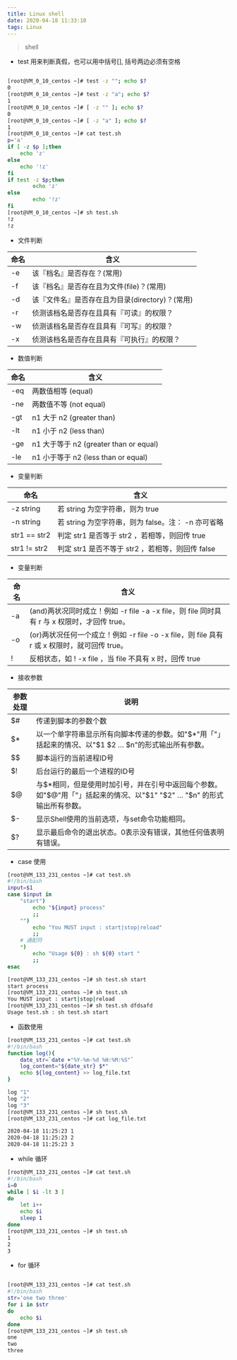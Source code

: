 ```yaml
---
title: Linux shell
date: 2020-04-18 11:33:10
tags: Linux
---
```


> shell

<!-- more -->


- test 用来判断真假，也可以用中括号[], 括号两边必须有空格
```sh

[root@VM_0_10_centos ~]# test -z ""; echo $?
0
[root@VM_0_10_centos ~]# test -z "a"; echo $?
1
[root@VM_0_10_centos ~]# [ -z "" ]; echo $?
0
[root@VM_0_10_centos ~]# [ -z "a" ]; echo $?
1
[root@VM_0_10_centos ~]# cat test.sh 
p='a'
if [ -z $p ];then
	echo 'z'
else
	echo '!z'
fi
if test -z $p;then
        echo 'z'
else
        echo '!z'
fi
[root@VM_0_10_centos ~]# sh test.sh 
!z
!z
```

- 文件判断

命名|含义
-|-
-e |该『档名』是否存在？(常用) 
-f |该『档名』是否存在且为文件(file)？(常用) 
-d |该『文件名』是否存在且为目录(directory)？(常用)
-r |侦测该档名是否存在且具有『可读』的权限？
-w |侦测该档名是否存在且具有『可写』的权限？
-x |侦测该档名是否存在且具有『可执行』的权限？

- 数值判断

命名|含义
-|-
-eq |两数值相等 (equal)
-ne |两数值不等 (not equal)
-gt |n1 大于 n2 (greater than)
-lt |n1 小于 n2 (less than)
-ge |n1 大于等于 n2 (greater than or equal)
-le |n1 小于等于 n2 (less than or equal)


- 变量判断

命名|含义
-|-
-z string |若 string 为空字符串，则为 true
-n string | 若 string 为空字符串，则为 false。注： -n 亦可省略
str1 == str2 |判定 str1 是否等于 str2 ，若相等，则回传 true
str1 != str2 |判定 str1 是否不等于 str2 ，若相等，则回传 false


- 变量判断

命名|含义
-|-
\-a|(and)两状况同时成立！例如  -r file -a -x file，则 file 同时具有 r 与 x 权限时，才回传 true。 
\-o|(or)两状况任何一个成立！例如  -r file -o -x file，则 file 具有 r 或 x 权限时，就可回传 true。 
\!| 反相状态，如  ! -x file ，当 file 不具有 x 时，回传 true


- 接收参数

参数处理|	说明
-|-
\$#|	传递到脚本的参数个数
\$*|	以一个单字符串显示所有向脚本传递的参数。如"$*"用「"」括起来的情况、以"$1 $2 … $n"的形式输出所有参数。
\$\$|	脚本运行的当前进程ID号
\$!|	后台运行的最后一个进程的ID号
\$@|	与$*相同，但是使用时加引号，并在引号中返回每个参数。如"$@"用「"」括起来的情况、以"$1" "$2" … "$n" 的形式输出所有参数。
\$-	|显示Shell使用的当前选项，与set命令功能相同。
\$?|	显示最后命令的退出状态。0表示没有错误，其他任何值表明有错误。

- case 使用
```sh
[root@VM_133_231_centos ~]# cat test.sh      
#!/bin/bash
input=$1
case $input in 
    "start") 
        echo "${input} process" 
        ;;
    "") 
        echo "You MUST input : start|stop|reload" 
        ;;
    # 通配符
    *)
        echo "Usage ${0} : sh ${0} start " 
        ;;
esac

[root@VM_133_231_centos ~]# sh test.sh start
start process
[root@VM_133_231_centos ~]# sh test.sh      
You MUST input : start|stop|reload
[root@VM_133_231_centos ~]# sh test.sh dfdsafd
Usage test.sh : sh test.sh start 

```


- 函数使用
```sh
[root@VM_133_231_centos ~]# cat test.sh 
#!/bin/bash
function log(){
    date_str=`date +"%Y-%m-%d %H:%M:%S"`
    log_content="${date_str} $*"
    echo ${log_content} >> log_file.txt
}

log "1"
log "2"
log "3"
[root@VM_133_231_centos ~]# sh test.sh 
[root@VM_133_231_centos ~]# cat log_file.txt 

2020-04-18 11:25:23 1
2020-04-18 11:25:23 2
2020-04-18 11:25:23 3

```


- while 循环
```sh
[root@VM_133_231_centos ~]# cat test.sh 
#!/bin/bash
i=0
while [ $i -lt 3 ]
do
	let i++  
	echo $i
	sleep 1
done
[root@VM_133_231_centos ~]# sh test.sh 
1
2
3
```

- for 循环
```sh

[root@VM_133_231_centos ~]# cat test.sh 
#!/bin/bash
str='one two three'
for i in $str
do
	echo $i
done
[root@VM_133_231_centos ~]# sh test.sh 
one
two
three
```

